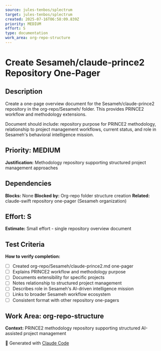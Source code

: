 ```yaml
---
source: jules-tenbos/splectrum
target: jules-tenbos/splectrum
created: 2025-07-16T06:58:09.839Z
priority: MEDIUM
effort: S
type: documentation
work_area: org-repo-structure
---
```


# Create Sesameh/claude-prince2 Repository One-Pager

## Description
Create a one-page overview document for the Sesameh/claude-prince2 repository in the org-repo/Sesameh/ folder. This provides PRINCE2 workflow and methodology extensions.

Document should include: repository purpose for PRINCE2 methodology, relationship to project management workflows, current status, and role in Sesameh's behavioral intelligence mission.

## Priority: MEDIUM
**Justification:** Methodology repository supporting structured project management approaches

## Dependencies
**Blocks:** None
**Blocked by:** Org-repo folder structure creation
**Related:** claude-swift repository one-pager (Sesameh organization)

## Effort: S
**Estimate:** Small effort - single repository overview document

## Test Criteria
**How to verify completion:**
- [ ] Created org-repo/Sesameh/claude-prince2.md one-pager
- [ ] Explains PRINCE2 workflow and methodology purpose
- [ ] Documents extensibility for specific projects
- [ ] Notes relationship to structured project management
- [ ] Describes role in Sesameh's AI-driven intelligence mission
- [ ] Links to broader Sesameh workflow ecosystem
- [ ] Consistent format with other repository one-pagers

## Work Area: org-repo-structure
**Context:** PRINCE2 methodology repository supporting structured AI-assisted project management

🤖 Generated with [Claude Code](https://claude.ai/code)
